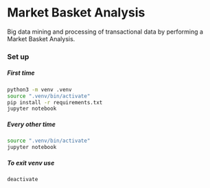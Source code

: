 # Market Basket Analysis
Big data mining and processing of transactional data by performing a Market Basket Analysis.

### Set up

##### First time

```bash
python3 -m venv .venv
source ".venv/bin/activate"
pip install -r requirements.txt
jupyter notebook
```

##### Every other time

```bash
source ".venv/bin/activate"
jupyter notebook
```

##### To exit venv use

```bash
deactivate
```
